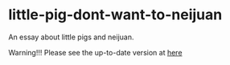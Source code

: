 # little-pig-dont-want-to-neijuan
An essay about little pigs and neijuan.

Warning!!! 
Please see the up-to-date version at [here](https://ustc-thinker.github.io)

